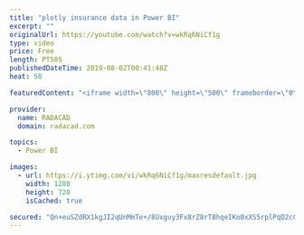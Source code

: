 ```yaml
---
title: "plotly insurance data in Power BI"
excerpt: ""
originalUrl: https://youtube.com/watch?v=wkRq6NiCf1g
type: video
price: Free
length: PT50S
publishedDateTime: 2019-08-02T00:41:48Z
heat: 50

featuredContent: "<iframe width=\"800\" height=\"500\" frameborder=\"0\" src=\"https://www.youtube.com/embed/wkRq6NiCf1g\" allow=\"accelerometer; autoplay; encrypted-media; gyroscope; picture-in-picture\" allowfullscreen></iframe>"

provider:
  name: RADACAD
  domain: radacad.com

topics:
  - Power BI

images:
  - url: https://i.ytimg.com/vi/wkRq6NiCf1g/maxresdefault.jpg
    width: 1280
    height: 720
    isCached: true

secured: "Qn+euSZdRX1kgJI2qUnMmTe+/8Uxguy3Fx8rZ8rT8hqeIKo0xXS5rplPqD2cCeFLPE88IW81jrDAK/71WIel/O9wJc5whh7HNy+/HkHf5UmvgVN8IgTyGB9q2yi7Oby2FJFeYrarXd6EMsWmGqqcLkinm3ick3wRteAd1+6fT0vp5v0DmtWa+TLLnEeARmWHwH/POgvr6HGxOUH6SvuaEG/HQ17jCB2yW/8/Baz1X7/15u0+3olG7lbilcnadXf0kz+G7Qfulcx0mSsBNdOf/HEjqIshvpbDqjza8IBrUSvoQ9LWnKIkFkTDwissLdezpZWnspkfgdjI76D/fCpjcCYasMnR+44UDZwiZOrvIN82OpxOUxRkpvqKE1Em/H59buxs/Nt/c8iqmKBSkwy9+jSjs1+i8oAQe+n3uKgndi4=;fDZOTUSuYqL0nVZtZ5q9UA=="
---
```


